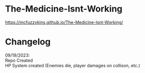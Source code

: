 # The-Medicine-Isnt-Working  
https://mcfuzzykins.github.io/The-Medicine-Isnt-Working/
# Changelog  
09/19/2023:  
Repo Created  
HP System created (Enemies die, player damages on collison, etc.)
